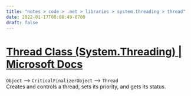 ```yaml
---
title: "notes > code > .net > libraries > system.threading > thread"
date: 2022-01-17T08:08:49-0700
draft: false
---
```


# [Thread Class (System.Threading) | Microsoft Docs](https://docs.microsoft.com/en-us/dotnet/api/system.threading.thread?view=net-6.0)
`Object` –> `CriticalFinalizerObject` –> `Thread`  
Creates and controls a thread, sets its priority, and gets its status.
